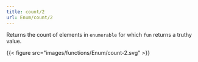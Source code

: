 ```yaml
---
title: count/2
url: Enum/count/2
---
```


Returns the count of elements in `enumerable` for which `fun` returns a truthy value.

{{< figure src="images/functions/Enum/count-2.svg" >}}
